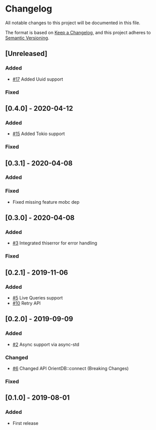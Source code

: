 # Changelog
All notable changes to this project will be documented in this file.

The format is based on [Keep a Changelog](https://keepachangelog.com/en/1.0.0/),
and this project adheres to [Semantic Versioning](https://semver.org/spec/v2.0.0.html).

## [Unreleased]

### Added

- [#17](https://github.com/wolf4ood/orientdb-rs/issues/17) Added Uuid support

### Fixed

## [0.4.0] - 2020-04-12

### Added

- [#15](https://github.com/wolf4ood/orientdb-rs/issues/15) Added Tokio support

### Fixed

## [0.3.1] - 2020-04-08

### Added

### Fixed

- Fixed missing feature mobc dep

## [0.3.0] - 2020-04-08

### Added

- [#3](https://github.com/wolf4ood/orientdb-rs/issues/3) Integrated thiserror for error handling

### Fixed

## [0.2.1] - 2019-11-06

### Added

- [#5](https://github.com/wolf4ood/orientdb-rs/issues/5) Live Queries support
- [#10](https://github.com/wolf4ood/orientdb-rs/issues/10) Retry API

## [0.2.0] - 2019-09-09

### Added

- [#2](https://github.com/wolf4ood/orientdb-rs/issues/2) Async support via async-std


### Changed

- [#6](https://github.com/wolf4ood/orientdb-rs/issues/6) Changed API OrientDB::connect (Breaking Changes)


### Fixed


## [0.1.0] - 2019-08-01

### Added
- First release
